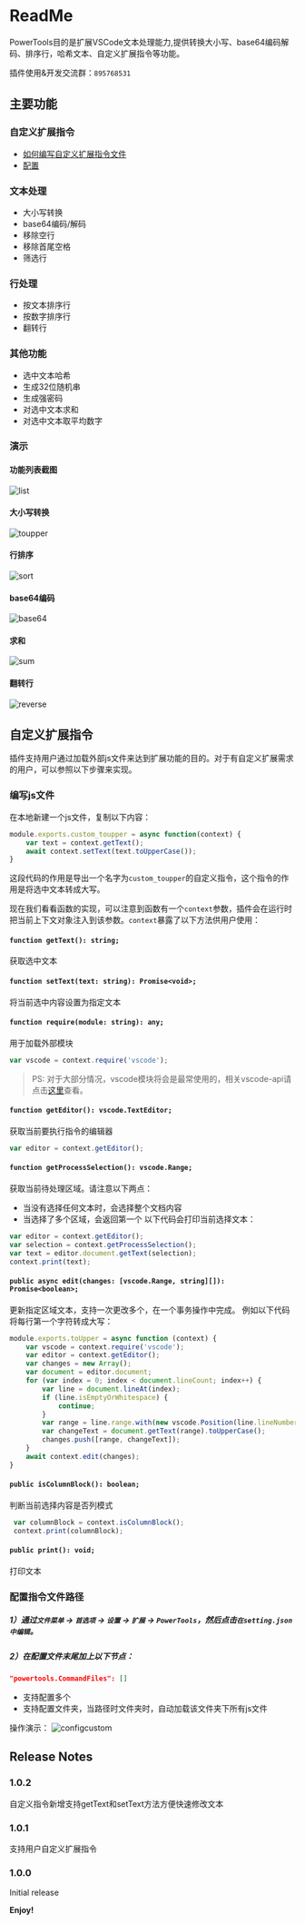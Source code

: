 # ReadMe

PowerTools目的是扩展VSCode文本处理能力,提供转换大小写、base64编码解码、排序行，哈希文本、自定义扩展指令等功能。 

插件使用&开发交流群：`895768531`

## 主要功能

### 自定义扩展指令
- [如何编写自定义扩展指令文件](#编写js文件)
- [配置](#配置指令文件路径)
### 文本处理

- 大小写转换
- base64编码/解码
- 移除空行
- 移除首尾空格
- 筛选行

### 行处理
- 按文本排序行
- 按数字排序行
- 翻转行

### 其他功能
- 选中文本哈希
- 生成32位随机串
- 生成强密码
- 对选中文本求和
- 对选中文本取平均数字

### 演示
#### 功能列表截图
![list](https://github.com/yanzf0417/assets/blob/master/powertools/list.png?raw=true)

#### 大小写转换
![toupper](https://github.com/yanzf0417/assets/blob/master/powertools/toupper.gif?raw=true)

#### 行排序
![sort](https://github.com/yanzf0417/assets/blob/master/powertools/sort.gif?raw=true)

#### base64编码
![base64](https://github.com/yanzf0417/assets/blob/master/powertools/base64.gif?raw=true)

#### 求和
![sum](https://github.com/yanzf0417/assets/blob/master/powertools/sum.gif?raw=true)

#### 翻转行
![reverse](https://github.com/yanzf0417/assets/blob/master/powertools/reverse.gif?raw=true)


## 自定义扩展指令
插件支持用户通过加载外部js文件来达到扩展功能的目的。对于有自定义扩展需求的用户，可以参照以下步骤来实现。

### 编写js文件
在本地新建一个js文件，复制以下内容：
```javascript
module.exports.custom_toupper = async function(context) {
    var text = context.getText();
    await context.setText(text.toUpperCase());
}
```
这段代码的作用是导出一个名字为`custom_toupper`的自定义指令，这个指令的作用是将选中文本转成大写。

现在我们看看函数的实现，可以注意到函数有一个`context`参数，插件会在运行时把当前上下文对象注入到该参数。`context`暴露了以下方法供用户使用：
#### `function getText(): string;`
获取选中文本

#### `function setText(text: string): Promise<void>;`
将当前选中内容设置为指定文本

#### `function require(module: string): any;`
用于加载外部模块
```javascript
var vscode = context.require('vscode');
```
> PS: 对于大部分情况，vscode模块将会是最常使用的，相关vscode-api请点击[这里](https://code.visualstudio.com/api/references/vscode-api)查看。

#### `function getEditor(): vscode.TextEditor;`
获取当前要执行指令的编辑器
```javascript
var editor = context.getEditor();
```

#### `function getProcessSelection(): vscode.Range;`
获取当前待处理区域。请注意以下两点：
- 当没有选择任何文本时，会选择整个文档内容
- 当选择了多个区域，会返回第一个
以下代码会打印当前选择文本：
```javascript 
var editor = context.getEditor();
var selection = context.getProcessSelection();
var text = editor.document.getText(selection);
context.print(text);
```

#### `public async edit(changes: [vscode.Range, string][]): Promise<boolean>;`
更新指定区域文本，支持一次更改多个，在一个事务操作中完成。
例如以下代码将每行第一个字符转成大写：
```javascript
module.exports.toUpper = async function (context) {
    var vscode = context.require('vscode');
    var editor = context.getEditor();
    var changes = new Array();
    var document = editor.document;
    for (var index = 0; index < document.lineCount; index++) {
        var line = document.lineAt(index);
        if (line.isEmptyOrWhitespace) {
            continue;
        }
        var range = line.range.with(new vscode.Position(line.lineNumber, 0), new vscode.Position(line.lineNumber, 1));
        var changeText = document.getText(range).toUpperCase();
        changes.push([range, changeText]);
    }
    await context.edit(changes);
}
```
#### `public isColumnBlock(): boolean;`
判断当前选择内容是否列模式

```javascript
 var columnBlock = context.isColumnBlock();
 context.print(columnBlock);
```

#### `public print(): void;`
打印文本


### 配置指令文件路径
##### 1）通过`文件菜单` -> `首选项` -> `设置` -> `扩展` -> `PowerTools`，然后点击`在setting.json中编辑`。
##### 2）在配置文件末尾加上以下节点：
```json
"powertools.CommandFiles": []
```
- 支持配置多个
- 支持配置文件夹，当路径时文件夹时，自动加载该文件夹下所有js文件
  
操作演示：
![configcustom](https://github.com/yanzf0417/assets/blob/master/powertools/configcustom.gif?raw=true)

## Release Notes 

### 1.0.2
自定义指令新增支持getText和setText方法方便快速修改文本

### 1.0.1

支持用户自定义扩展指令

### 1.0.0

Initial release
 
**Enjoy!**
